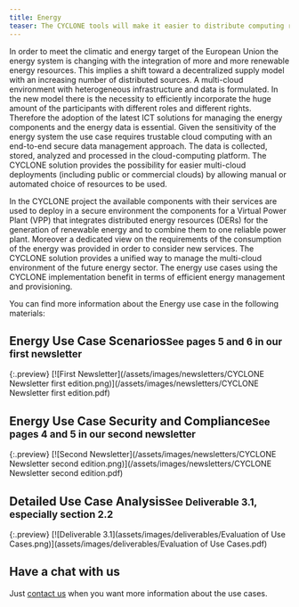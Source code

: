 ```yaml
---
title: Energy
teaser: The CYCLONE tools will make it easier to distribute computing resources together with energy resources in order to collect measurement data of energy production and consumption in real time all over the grid.
---
```

In order to meet the climatic and energy target of the European Union the energy system is changing with the integration of more and more renewable energy resources. This implies a shift toward a decentralized supply model with an increasing number of distributed sources. A multi-cloud environment with heterogeneous infrastructure and data is formulated. In the new model there is the necessity to efficiently incorporate the huge amount of the participants with different roles and different rights. Therefore the adoption of the latest ICT solutions for managing the energy components and the energy data is essential. Given the sensitivity of the energy system the use case requires trustable cloud computing with an end-to-end secure data management approach. The data is collected, stored, analyzed and processed in the cloud-computing platform. The CYCLONE solution provides the possibility for easier multi-cloud deployments (including public or commercial clouds) by allowing manual or automated choice of resources to be used.

In the CYCLONE project the available components with their services are used to deploy in a secure environment the components for a Virtual Power Plant (VPP) that integrates distributed energy resources (DERs) for the generation of renewable energy and to combine them to one reliable power plant. Moreover a dedicated view on the requirements of the consumption of the energy was provided in order to consider new services. The CYCLONE solution provides a unified way to manage the multi-cloud environment of the future energy sector. The energy use cases using the CYCLONE implementation benefit in terms of efficient energy management and provisioning.

You can find more information about the Energy use case in the following materials:

## Energy Use Case Scenarios<small>See pages 5 and 6 in our first newsletter</small>

{:.preview}
[![First Newsletter](/assets/images/newsletters/CYCLONE Newsletter first edition.png)](/assets/images/newsletters/CYCLONE Newsletter first edition.pdf)

## Energy Use Case Security and Compliance<small>See pages 4 and 5 in our second newsletter</small>

{:.preview}
[![Second Newsletter](/assets/images/newsletters/CYCLONE Newsletter second edition.png)](/assets/images/newsletters/CYCLONE Newsletter second edition.pdf)

## Detailed Use Case Analysis<small>See Deliverable 3.1, especially section 2.2</small>

{:.preview}
[![Deliverable 3.1](assets/images/deliverables/Evaluation of Use Cases.png)](assets/images/deliverables/Evaluation of Use Cases.pdf)

## Have a chat with us

Just [contact us](/contact.html) when you want more information about the use cases.
